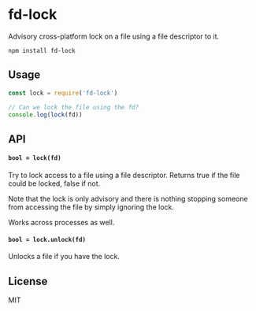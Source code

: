 # fd-lock

Advisory cross-platform lock on a file using a file descriptor to it.

```
npm install fd-lock
```

## Usage

``` js
const lock = require('fd-lock')

// Can we lock the file using the fd?
console.log(lock(fd))
```

## API

#### `bool = lock(fd)`

Try to lock access to a file using a file descriptor.
Returns true if the file could be locked, false if not.

Note that the lock is only advisory and there is nothing stopping someone from accessing the file by simply ignoring the lock.

Works across processes as well.

#### `bool = lock.unlock(fd)`

Unlocks a file if you have the lock.

## License

MIT
